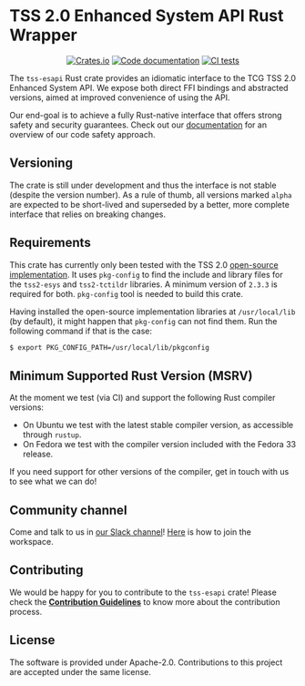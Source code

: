 <!--
  -- Copyright 2019 Contributors to the Parsec project.
  -- SPDX-License-Identifier: Apache-2.0
--->

# TSS 2.0 Enhanced System API Rust Wrapper 

<p align="center">
  <a href="https://crates.io/crates/tss-esapi"><img alt="Crates.io" src="https://img.shields.io/crates/v/tss-esapi"></a>
  <a href="https://docs.rs/tss-esapi"><img src="https://docs.rs/tss-esapi/badge.svg" alt="Code documentation"/></a>
  <a href="https://github.com/parallaxsecond/rust-tss-esapi/actions?query=workflow%3A%22Continuous+Integration%22"><img src="https://github.com/parallaxsecond/rust-tss-esapi/workflows/Continuous%20Integration/badge.svg" alt="CI tests"/></a>
</p>

The `tss-esapi` Rust crate provides an idiomatic interface to the TCG TSS 2.0 Enhanced System API. We expose both direct FFI bindings and abstracted versions, aimed at improved convenience of using the API.

Our end-goal is to achieve a fully Rust-native interface that offers strong safety and security guarantees. Check out our [documentation](https://docs.rs/tss-esapi/*/tss_esapi/#notes-on-code-safety) for an overview of our code safety approach.

## Versioning

The crate is still under development and thus the interface is not stable (despite the version number). As a rule of thumb, all versions marked `alpha` are expected to be short-lived and superseded by a better, more complete interface that relies on breaking changes.

## Requirements

This crate has currently only been tested with the TSS 2.0
[open-source implementation](https://github.com/tpm2-software/tpm2-tss).
It uses `pkg-config` to find the include and library files for the `tss2-esys` and `tss2-tctildr`
libraries. A minimum version of `2.3.3` is required for both. `pkg-config` tool is needed to build this crate.

Having installed the open-source implementation libraries at `/usr/local/lib` (by default), it
might happen that `pkg-config` can not find them. Run the following command if that is the
case:
```bash
$ export PKG_CONFIG_PATH=/usr/local/lib/pkgconfig
```

## Minimum Supported Rust Version (MSRV)

At the moment we test (via CI) and support the following Rust compiler versions:

* On Ubuntu we test with the latest stable compiler version, as accessible through `rustup`.
* On Fedora we test with the compiler version included with the Fedora 33 release.

If you need support for other versions of the compiler, get in touch with us to see what we can do!

## Community channel

Come and talk to us in [our Slack channel](https://app.slack.com/client/T0JK1PCN6/CPMQ9D4H1)!
[Here](http://dockr.ly/slack) is how to join the workspace.

## Contributing

We would be happy for you to contribute to the `tss-esapi` crate!
Please check the [**Contribution Guidelines**](https://parallaxsecond.github.io/parsec-book/contributing.html)
to know more about the contribution process.

## License

The software is provided under Apache-2.0. Contributions to this project are accepted under the same license.

